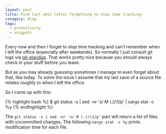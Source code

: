 ```yaml
---
layout: post
title: Find last edit (after forgetting to stop time tracking)
category: blog
tags:
  - productivity
  - snippets 
---
```


Every now and then I forget to stop time tracking and can't remember when I left the office
(especially after weekends). So normally I just consult git logs via [git-standup][gs]. That works
pretty nice because you should always check in your stuff before you leave.
<!--more-->

But as you may already guessing sometimes I manage to even forget about that, like today. To solve
the issue I assume that my last save of a source file relates roughly to when I left the office.

So I came up with this:

{% highlight bash %}
$ git status -s | sed -nr 's/ M (.)/\1/p' | xargs stat -c %y
{% endhighlight %}

The `git status -s | sed -nr 's/ M (.)/\1/p'` part will return a list of files with uncommitted
changes. The following `xargs stat -c %y` prints modification time for each file.

[gs]: https://github.com/kamranahmedse/git-standup 
